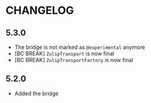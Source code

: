 CHANGELOG
=========

5.3.0
-----

 * The bridge is not marked as `@experimental` anymore
* [BC BREAK] `ZulipTransport` is now final
* [BC BREAK] `ZulipTransportFactory` is now final

5.2.0
-----

 * Added the bridge
